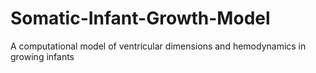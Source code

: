 # Somatic-Infant-Growth-Model
A computational model of ventricular dimensions and hemodynamics in growing infants
